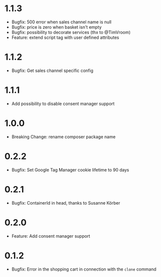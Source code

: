 # 1.1.3
 * Bugfix: 500 error when sales channel name is null
 * Bugfix: price is zero when basket isn't empty
 * Bugfix: possibility to decorate services (thx to @TimVroom)
 * Feature: extend script tag with user defined attributes
 
# 1.1.2
 * Bugfix: Get sales channel specific config

# 1.1.1
 * Add possibility to disable consent manager support

# 1.0.0
 * Breaking Change: rename composer package name

# 0.2.2
 * Bugfix: Set Google Tag Manager cookie lifetime to 90 days

# 0.2.1
 * Bugfix: ContainerId in head, thanks to Susanne Körber

# 0.2.0
 * Feature: Add consent manager support

# 0.1.2
 * Bugfix: Error in the shopping cart in connection with the `clone` command
